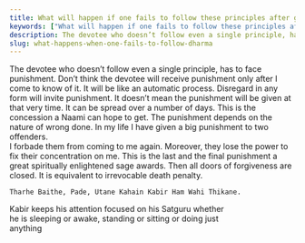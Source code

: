 ```yaml
---
title: What will happen if one fails to follow these principles after getting blessed with Naam?
keywords: ["What will happen if one fails to follow these principles after getting blessed with Naam?",Sahib Bandgi books,]
description: The devotee who doesn’t follow even a single principle, has to face punishment. Don’t think the devotee will receive punishment only after I come to know o
slug: what-happens-when-one-fails-to-follow-dharma
---
```


The devotee who doesn’t follow even a single principle, has to face punishment. Don’t think the devotee will receive punishment only after I come to know of it. It will be like an automatic process. Disregard in any form will invite punishment. It doesn’t mean the punishment will be given at that very time. It can be spread over a number of days. This is the concession a Naami can hope to get. The punishment depends on the nature of wrong done. In my life I have given a big punishment to two offenders.  
I forbade them from coming to me again. Moreover, they lose the power to fix their concentration on me. This is the last and the final punishment a great spiritually enlightened sage awards. Then all doors of forgiveness are closed. It is equivalent to irrevocable death penalty.  
```text  
Tharhe Baithe, Pade, Utane Kahain Kabir Ham Wahi Thikane.  
```  
Kabir keeps his attention focused on his Satguru whether  
he is sleeping or awake, standing or sitting or doing just  
anything  



  